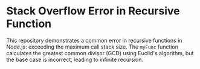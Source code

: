 # Stack Overflow Error in Recursive Function

This repository demonstrates a common error in recursive functions in Node.js: exceeding the maximum call stack size. The `myFunc` function calculates the greatest common divisor (GCD) using Euclid's algorithm, but the base case is incorrect, leading to infinite recursion.